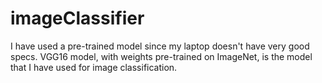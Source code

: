 # imageClassifier
I have used a pre-trained model since my laptop doesn't have very good specs. 
VGG16 model, with weights pre-trained on ImageNet, is the model that I have used for image classification. 
